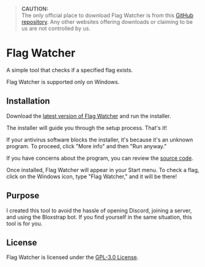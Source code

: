 > **CAUTION:**  
> The only official place to download Flag Watcher is from this [GitHub repository](https://github.com/validchoice/flag-watcher). Any other websites offering downloads or claiming to be us are not controlled by us.

# Flag Watcher

A simple tool that checks if a specified flag exists.

Flag Watcher is supported only on Windows.

## Installation

Download the [latest version of Flag Watcher](https://github.com/validchoice/flag-watcher/releases/latest) and run the installer.

The installer will guide you through the setup process. That's it!

If your antivirus software blocks the installer, it's because it's an unknown program. To proceed, click "More info" and then "Run anyway."

If you have concerns about the program, you can review the [source code](https://github.com/validchoice/flag-watcher/src/main.rs).

Once installed, Flag Watcher will appear in your Start menu. To check a flag, click on the Windows icon, type "Flag Watcher," and it will be there!

## Purpose

I created this tool to avoid the hassle of opening Discord, joining a server, and using the Bloxstrap bot. If you find yourself in the same situation, this tool is for you.

## License

Flag Watcher is licensed under the [GPL-3.0 License](LICENSE).
